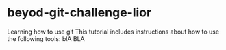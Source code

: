 # beyod-git-challenge-lior

Learning how to use git
This tutorial includes instructions about how to use the following tools:
blA BLA
